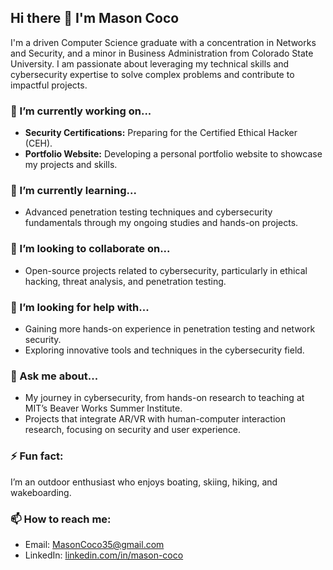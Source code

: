 ## Hi there 👋 I'm Mason Coco

I'm a driven Computer Science graduate with a concentration in Networks and Security, and a minor in Business Administration from Colorado State University. I am passionate about leveraging my technical skills and cybersecurity expertise to solve complex problems and contribute to impactful projects.

### 🔭 I’m currently working on...
- **Security Certifications:** Preparing for the Certified Ethical Hacker (CEH).
- **Portfolio Website:** Developing a personal portfolio website to showcase my projects and skills.

### 🌱 I’m currently learning...
- Advanced penetration testing techniques and cybersecurity fundamentals through my ongoing studies and hands-on projects.

### 👯 I’m looking to collaborate on...
- Open-source projects related to cybersecurity, particularly in ethical hacking, threat analysis, and penetration testing.

### 🤔 I’m looking for help with...
- Gaining more hands-on experience in penetration testing and network security.
- Exploring innovative tools and techniques in the cybersecurity field.

### 💬 Ask me about...
- My journey in cybersecurity, from hands-on research to teaching at MIT’s Beaver Works Summer Institute.
- Projects that integrate AR/VR with human-computer interaction research, focusing on security and user experience.

### ⚡ Fun fact:
I’m an outdoor enthusiast who enjoys boating, skiing, hiking, and wakeboarding.

### 📫 How to reach me:
- Email: MasonCoco35@gmail.com
- LinkedIn: [linkedin.com/in/mason-coco](https://www.linkedin.com/in/mason-coco)

